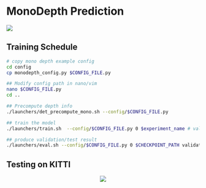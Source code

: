 # MonoDepth Prediction

<img src = "https://github.com/mnshtxp/Proj.2_visualDet3D/blob/main/docs/monoDepth.png">

## Training Schedule

```bash
# copy mono depth example config
cd config
cp monodepth_config.py $CONFIG_FILE.py

## Modify config path in nano/vim
nano $CONFIG_FILE.py
cd ..

## Precompute depth info
./launchers/det_precompute_mono.sh --config/$CONFIG_FILE.py

## train the model
./launchers/train.sh  --config/$CONFIG_FILE.py 0 $experiment_name # validation goes along

## produce validation/test result
./launchers/eval.sh --config/$CONFIG_FILE.py 0 $CHECKPOINT_PATH validation/test
```

## Testing on KITTI
<p align = "center">
<img src ="https://github.com/mnshtxp/Proj.2_visualDet3D/blob/main/docs/monoDepth.gif?raw=true">
</p>

